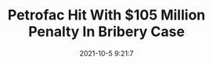---
"title": "Petrofac Hit With $105 Million Penalty In Bribery Case"
"date": "2021-10-5 9:21:7"
"feed_name": "RIGZONE"
"feed_website": "http://www.rigzone.com/"
"feed_rss": "http://www.rigzone.com/news/rss/rigzone_latest.aspx"
"link": "https://www.rigzone.com/news/petrofac_hit_with_105_million_penalty_in_bribery_case-05-oct-2021-166619-article/?rss=true"
"source": "None"
"file": "_posts/2021-1-1-17357625db7261175477bbdc2f348dd8b34f4a2d.md"
"accident": "0"
"drilling": "0"
"dead": "0"
"injured": "0"
"arrested": "0"
"place": "unknown place"
"where": "unknown site"
"causes": "unknown"
"place_uri": "unknown place"
---